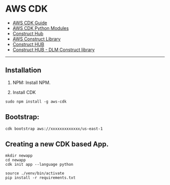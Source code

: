 # AWS CDK

* [AWS CDK Guide](https://docs.aws.amazon.com/cdk/v2/guide/home.html)
* [AWS CDK Python Modules](https://docs.aws.amazon.com/cdk/api/v1/python/modules.html)
* [Construct Hub](https://constructs.dev/search?q=&cdk=aws-cdk&cdkver=2&sort=downloadsDesc&offset=0)
* [AWS Construct Library](https://docs.aws.amazon.com/cdk/api/v2/docs/aws-construct-library.html)
* [Construct HUB](https://constructs.dev/)
* [Construct HUB - DLM Construct library](https://constructs.dev/packages/@aws-cdk/aws-dlm/v/1.185.0/api/ActionProperty?lang=python)

---

## Installation

1. NPM:
Install NPM.

2. Install CDK

```
sudo npm install -g aws-cdk
```

## Bootstrap:

```
cdk bootstrap aws://xxxxxxxxxxxxx/us-east-1
```

## Creating a new CDK based App.

```
mkdir newapp
cd newapp
cdk init app --language python

source ./venv/bin/activate
pip install -r requirements.txt
```


